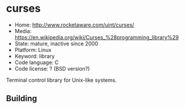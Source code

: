 # curses

- Home: http://www.rocketaware.com/uint/curses/
- Media: https://en.wikipedia.org/wiki/Curses_%28programming_library%29
- State: mature, inactive since 2000
- Platform: Linux
- Keyword: library
- Code language: C
- Code license: ? (BSD version?)

Terminal control library for Unix-like systems.

## Building
